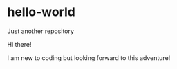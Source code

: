 # hello-world
Just another repository

Hi there!

I am new to coding but looking forward to this adventure!
